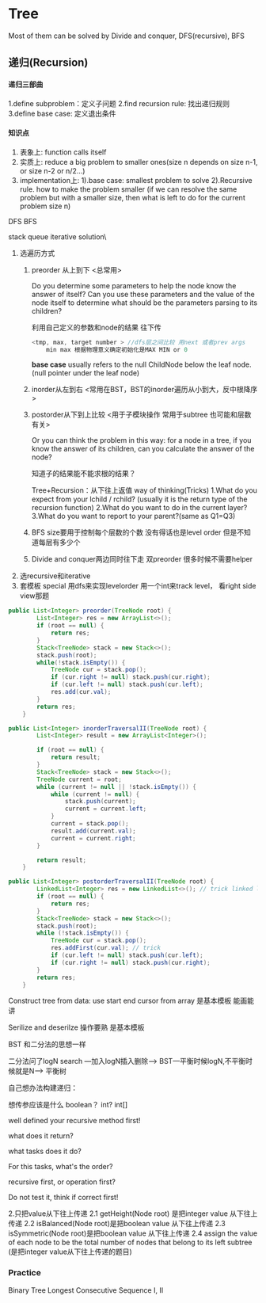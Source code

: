 # Tree

Most of them can be solved by Divide and conquer, DFS(recursive), BFS

## 递归(Recursion)

#### 递归三部曲

1.define subproblem：定义子问题
 2.find recursion rule: 找出递归规则
 3.define base case: 定义退出条件

#### 知识点

1. 表象上: function calls itself
2. 实质上: reduce a big problem to smaller ones(size n depends on size n-1, or size n-2 or n/2...)
3. implementation上:
    1).base case: smallest problem to solve
    2).Recursive rule. how to make the problem smaller
    (if we can resolve the same problem but with a smaller size,
    then what is left to do for the current problem size n)  



DFS BFS

stack queue iterative solution\

1. 选遍历方式  
   1. preorder 从上到下 <总常用>

      Do you determine some parameters to help the node know the answer of itself? Can you use these parameters and the value of the node itself to determine what should be the parameters parsing to its children?

      利用自己定义的参数和node的结果 往下传

      ```java
      <tmp, max, target number > //dfs层之间比较 用next 或者prev args
          min max 根据物理意义确定初始化是MAX MIN or 0
      ```

      **base case** usually refers to the null ChildNode below the leaf node. (null pointer under the leaf node) 

   2. inorder从左到右  <常用在BST，BST的inorder遍历从小到大，反中根降序>

   3. postorder从下到上比较 <用于子模块操作 常用于subtree 也可能和层数有关>

      Or you can think the problem in this way: for a node in a tree, if you know the answer of its children, can you calculate the answer of the node?

      知道子的结果能不能求根的结果？

      Tree+Recursion：从下往上返值
       way of thinking(Tricks)
       1.What do you expect from your lchild / rchild?
       (usually it is the return type of the recursion function)
       2.What do you want to do in the current layer?
       3.What do you want to report to your parent?(same as Q1=Q3)

   4. BFS size要用于控制每个层数的个数 没有得话也是level order 但是不知道每层有多少个

   5. Divide and conquer两边同时往下走 双preorder 很多时候不需要helper
2. 选recursive和iterative
3. 套模板 special 用dfs来实现levelorder 用一个int来track level， 看right side view那题

```java
public List<Integer> preorder(TreeNode root) {
        List<Integer> res = new ArrayList<>();
        if (root == null) {
            return res;
        }
        Stack<TreeNode> stack = new Stack<>();
        stack.push(root);
        while(!stack.isEmpty()) {
            TreeNode cur = stack.pop();
            if (cur.right != null) stack.push(cur.right);
            if (cur.left != null) stack.push(cur.left); 
            res.add(cur.val);
        }
        return res;
    }

public List<Integer> inorderTraversalII(TreeNode root) {
        List<Integer> result = new ArrayList<Integer>();

        if (root == null) {
            return result;
        }
        Stack<TreeNode> stack = new Stack<>();
        TreeNode current = root;
        while (current != null || !stack.isEmpty()) {
            while (current != null) {
                stack.push(current);
                current = current.left;
            }
            current = stack.pop();
            result.add(current.val);
            current = current.right;
        }

        return result;
    }

public List<Integer> postorderTraversalII(TreeNode root) {
        LinkedList<Integer> res = new LinkedList<>(); // trick linked list
        if (root == null) {
            return res;
        }
        Stack<TreeNode> stack = new Stack<>();
        stack.push(root);
        while (!stack.isEmpty()) {
            TreeNode cur = stack.pop();
            res.addFirst(cur.val); // trick
            if (cur.left != null) stack.push(cur.left);
            if (cur.right != null) stack.push(cur.right);
        }
        return res;
    }
```



Construct tree from data: use start end cursor from array 是基本模板 能画能讲

Serilize and deserilze 操作要熟 是基本模板



BST 和二分法的思想一样

二分法问了logN search —加入logN插入删除—> BST—平衡时候logN,不平衡时候就是N—> 平衡树 







自己想办法构建递归：

想传参应该是什么 boolean？ int? int[]

well defined your recursive method first!

what does it return?

what tasks does it do?

For this tasks, what's the order?

recursive first, or operation first?

Do not test it, think if correct first!



2.只把value从下往上传递
 2.1 getHeight(Node root) 是把integer value 从下往上传递
 2.2 isBalanced(Node root)是把boolean value 从下往上传递
 2.3 isSymmetric(Node root)是把boolean value 从下往上传递
 2.4 assign the value of each node to be the total number of nodes that belong to its left subtree
 (是把integer value从下往上传递的题目)



### Practice 

Binary Tree Longest Consecutive Sequence I, II